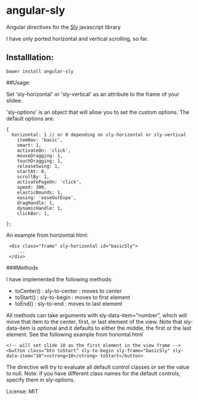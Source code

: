 angular-sly
===========

Angular directives for the [Sly](http://github.com/darsain/sly) javascript library

I have only ported horizontal and vertical scrolling, so far.
## Installlation: 
 
```
bower install angular-sly
```
##Usage:

Set 'sly-horizontal' or 'sly-vertical' as an attribute to the frame of your slidee.

'sly-options' is an object that will allow you to set the custom options. The default options are:

```
{
  horizontal: 1 // or 0 depending on sly-horizontal or sly-vertical
	itemNav: 'basic',
	smart: 1,
	activateOn: 'click',
	mouseDragging: 1,
	touchDragging: 1,
	releaseSwing: 1,
	startAt: 0,
	scrollBy: 1,
	activatePageOn: 'click',
	speed: 300,
	elasticBounds: 1,
	easing: 'easeOutExpo',
	dragHandle: 1,
	dynamicHandle: 1,
	clickBar: 1,

};
```

An example from horizontal.html:
```
 <div class="frame" sly-horizontal id="basicSly">
 	...
 </div>
```

###Methods

I have implemented the following methods: 

* toCenter() 	: sly-to-center 	: moves to center
* toStart() 	: sly-to-begin 		: moves to first element
* toEnd() 		: sly-to-end 		: moves to last element

All methods can take arguments with sly-data-item="number", which will move that item to the center, first, or last element of the view.
Note that sly-data-item is optional and it defaults to either the middle, the first or the last element.
See the following example from horiontal.html
```
<!-- will set slide 10 as the first element in the view frame -->
<button class="btn toStart" sly-to-begin sly-frame="basicSly" sly-data-item="10"><strong>10</strong> toStart</button>
```
The directive will try to evaluate all default control classes or set the value to null. 
Note: if you have different class names for the default controls, specify them in sly-options. 

License: MIT
